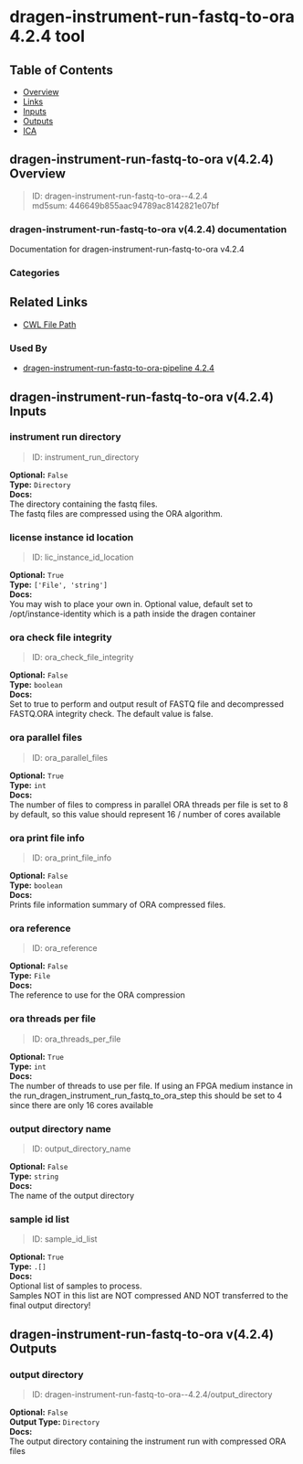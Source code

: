 
dragen-instrument-run-fastq-to-ora 4.2.4 tool
=============================================

## Table of Contents
  
- [Overview](#dragen-instrument-run-fastq-to-ora-v424-overview)  
- [Links](#related-links)  
- [Inputs](#dragen-instrument-run-fastq-to-ora-v424-inputs)  
- [Outputs](#dragen-instrument-run-fastq-to-ora-v424-outputs)  
- [ICA](#ica)  


## dragen-instrument-run-fastq-to-ora v(4.2.4) Overview



  
> ID: dragen-instrument-run-fastq-to-ora--4.2.4  
> md5sum: 446649b855aac94789ac8142821e07bf

### dragen-instrument-run-fastq-to-ora v(4.2.4) documentation
  
Documentation for dragen-instrument-run-fastq-to-ora v4.2.4

### Categories
  


## Related Links
  
- [CWL File Path](../../../../../../tools/dragen-instrument-run-fastq-to-ora/4.2.4/dragen-instrument-run-fastq-to-ora__4.2.4.cwl)  


### Used By
  
- [dragen-instrument-run-fastq-to-ora-pipeline 4.2.4](../../../workflows/dragen-instrument-run-fastq-to-ora-pipeline/4.2.4/dragen-instrument-run-fastq-to-ora-pipeline__4.2.4.md)  

  


## dragen-instrument-run-fastq-to-ora v(4.2.4) Inputs

### instrument run directory



  
> ID: instrument_run_directory
  
**Optional:** `False`  
**Type:** `Directory`  
**Docs:**  
The directory containing the fastq files.  
The fastq files are compressed using the ORA algorithm.


### license instance id location



  
> ID: lic_instance_id_location
  
**Optional:** `True`  
**Type:** `['File', 'string']`  
**Docs:**  
You may wish to place your own in.
Optional value, default set to /opt/instance-identity
which is a path inside the dragen container


### ora check file integrity



  
> ID: ora_check_file_integrity
  
**Optional:** `False`  
**Type:** `boolean`  
**Docs:**  
Set to true to perform and output result of FASTQ file and decompressed FASTQ.ORA integrity check. The default value is false.


### ora parallel files



  
> ID: ora_parallel_files
  
**Optional:** `True`  
**Type:** `int`  
**Docs:**  
The number of files to compress in parallel
ORA threads per file is set to 8 by default, 
so this value should represent 16 / number of cores available


### ora print file info



  
> ID: ora_print_file_info
  
**Optional:** `False`  
**Type:** `boolean`  
**Docs:**  
Prints file information summary of ORA compressed files.


### ora reference



  
> ID: ora_reference
  
**Optional:** `False`  
**Type:** `File`  
**Docs:**  
The reference to use for the ORA compression


### ora threads per file



  
> ID: ora_threads_per_file
  
**Optional:** `True`  
**Type:** `int`  
**Docs:**  
The number of threads to use per file. If using an FPGA medium instance in the 
run_dragen_instrument_run_fastq_to_ora_step this should be set to 4 since there are only 16 cores available


### output directory name



  
> ID: output_directory_name
  
**Optional:** `False`  
**Type:** `string`  
**Docs:**  
The name of the output directory


### sample id list



  
> ID: sample_id_list
  
**Optional:** `True`  
**Type:** `.[]`  
**Docs:**  
Optional list of samples to process.  
Samples NOT in this list are NOT compressed AND NOT transferred to the final output directory!

  


## dragen-instrument-run-fastq-to-ora v(4.2.4) Outputs

### output directory



  
> ID: dragen-instrument-run-fastq-to-ora--4.2.4/output_directory  

  
**Optional:** `False`  
**Output Type:** `Directory`  
**Docs:**  
The output directory containing the instrument run with compressed ORA files
  

  

